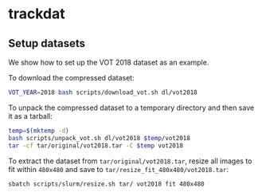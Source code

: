 # trackdat

## Setup datasets

We show how to set up the VOT 2018 dataset as an example.

To download the compressed dataset:
```bash
VOT_YEAR=2018 bash scripts/download_vot.sh dl/vot2018
```
To unpack the compressed dataset to a temporary directory and then save it as a tarball:
```bash
temp=$(mktemp -d)
bash scripts/unpack_vot.sh dl/vot2018 $temp/vot2018
tar -cf tar/original/vot2018.tar -C $temp vot2018
```
To extract the dataset from `tar/original/vot2018.tar`, resize all images to fit within `480x480` and save to `tar/resize_fit_480x480/vot2018.tar`:
```
sbatch scripts/slurm/resize.sh tar/ vot2018 fit 480x480
```
